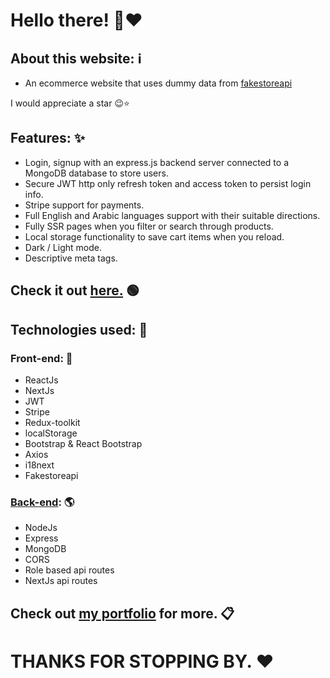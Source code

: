 # Hello there! 👋❤

## About this website: ℹ️

- An ecommerce website that uses dummy data from [fakestoreapi](https://fakestoreapi.com/)

I would appreciate a star 😉⭐

## Features: ✨

- Login, signup with an express.js backend server connected to a MongoDB database to store users.
- Secure JWT http only refresh token and access token to persist login info.
- Stripe support for payments.
- Full English and Arabic languages support with their suitable directions.
- Fully SSR pages when you filter or search through products.
- Local storage functionality to save cart items when you reload.
- Dark / Light mode.
- Descriptive meta tags.

## Check it out [here.](https://u-shopia.vercel.app/) 🟢

## Technologies used: 🧠

### Front-end: 🎨

- ReactJs
- NextJs
- JWT
- Stripe
- Redux-toolkit
- localStorage
- Bootstrap & React Bootstrap
- Axios
- i18next
- Fakestoreapi

### [Back-end](https://github.com/M7MD-abo-jacob/backend): 🌎

- NodeJs
- Express
- MongoDB
- CORS
- Role based api routes
- NextJs api routes

## Check out [my portfolio](https://mohammad-kikhia.vercel.app/) for more. 📋

# THANKS FOR STOPPING BY. ❤
